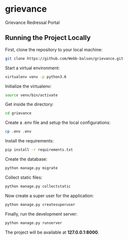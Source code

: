 # grievance
Grievance Redressal Portal


## Running the Project Locally

First, clone the repository to your local machine:

```bash
git clone https://github.com/Webb-balson/grievance.git
```
Start a virtual environment:
```bash
virtualenv venv -p python3.6
```
Initialize the virtualenv:
```bash
source venv/bin/activate
```
Get inside the directory:
```bash
cd grievance
```
Create a .env file and setup the local configurations:
```bash
cp .env .env
```
Install the requirements:

```bash
pip install -r requirements.txt
```
Create the database:

```bash
python manage.py migrate
```
Collect static files:
```bash
python manage.py collectstatic
```
Now create a super user for the application:
```bash
python manage.py createsuperuser
```
Finally, run the development server:

```bash
python manage.py runserver
```

The project will be available at **127.0.0.1:8000**.
